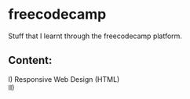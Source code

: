 # freecodecamp
Stuff that I learnt through the freecodecamp platform.

## Content:

I)  Responsive Web Design (HTML)<br />
II) 
